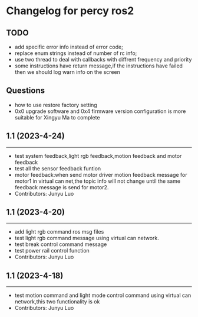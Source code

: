 # Changelog for percy ros2 

## TODO
- add specific error info instead of error code;
- replace enum strings instead of number of rc info;
- use two thread to deal with callbacks with diffrent frequency and priority
- some instructions have return message,if the instructions have failed then we should log warn info on the screen

## Questions
- how to use restore factory setting
- 0x0 upgrade software and 0x4 firmware version configuration is more suitable for Xingyu Ma to complete

## 1.1 (2023-4-24)
------------------
- test system feedback,light rgb feedback,motion feedback and motor feedback 
- test all the sensor feedback funtion
- motor feedback:when send motor driver motion feedback message for motor1 in virtual can net,the topic info will not change until the same feedback message is send for motor2.
- Contributors: Junyu Luo

## 1.1 (2023-4-20)
------------------
- add light rgb command ros msg files
- test light rgb command message using virtual can network.
- test break control command message
- test power rail control function
- Contributors: Junyu Luo

## 1.1 (2023-4-18)
------------------
- test motion command and light mode control command using virtual can network,this two functionality is ok
- Contributors: Junyu Luo